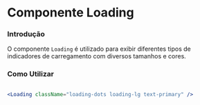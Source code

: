 # Componente Loading

### Introdução

O componente `Loading` é utilizado para exibir diferentes tipos de indicadores de carregamento com diversos tamanhos e cores.


### Como Utilizar

```jsx

<Loading className="loading-dots loading-lg text-primary" />
